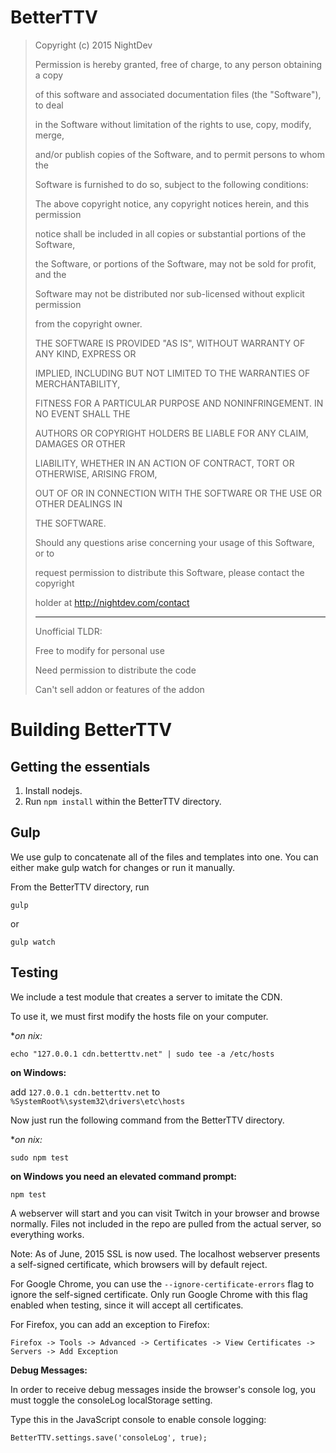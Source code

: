BetterTTV
=========

>
>  Copyright (c) 2015 NightDev
>
>
>  Permission is hereby granted, free of charge, to any person obtaining a copy
>
>  of this software and associated documentation files (the "Software"), to deal
>
>  in the Software without limitation of the rights to use, copy, modify, merge,
>
>  and/or publish copies of the Software, and to permit persons to whom the
>
>  Software is furnished to do so, subject to the following conditions:
>
>
>  The above copyright notice, any copyright notices herein, and this permission
>
>  notice shall be included in all copies or substantial portions of the Software,
>
>  the Software, or portions of the Software, may not be sold for profit, and the
>
>  Software may not be distributed nor sub-licensed without explicit permission
>
>  from the copyright owner.
>
>
>  THE SOFTWARE IS PROVIDED "AS IS", WITHOUT WARRANTY OF ANY KIND, EXPRESS OR
>
>  IMPLIED, INCLUDING BUT NOT LIMITED TO THE WARRANTIES OF MERCHANTABILITY,
>
>  FITNESS FOR A PARTICULAR PURPOSE AND NONINFRINGEMENT. IN NO EVENT SHALL THE
>
>  AUTHORS OR COPYRIGHT HOLDERS BE LIABLE FOR ANY CLAIM, DAMAGES OR OTHER
>
>  LIABILITY, WHETHER IN AN ACTION OF CONTRACT, TORT OR OTHERWISE, ARISING FROM,
>
>  OUT OF OR IN CONNECTION WITH THE SOFTWARE OR THE USE OR OTHER DEALINGS IN
>
>  THE SOFTWARE.
>
>
>  Should any questions arise concerning your usage of this Software, or to
>
>  request permission to distribute this Software, please contact the copyright
>
>  holder at http://nightdev.com/contact
>
>
>  ---------------------------------
> 
>
>   Unofficial TLDR:
>
>   Free to modify for personal use
>
>   Need permission to distribute the code
>
>   Can't sell addon or features of the addon
>

Building BetterTTV
===

Getting the essentials
---
1. Install nodejs.
2. Run ```npm install``` within the BetterTTV directory.

Gulp
---
We use gulp to concatenate all of the files and templates into one. You can either make gulp watch for changes or run it manually.

From the BetterTTV directory, run
```
gulp
```
or
```
gulp watch
```

Testing
----

We include a test module that creates a server to imitate the CDN.

To use it, we must first modify the hosts file on your computer.

**on *nix:**
```
echo "127.0.0.1 cdn.betterttv.net" | sudo tee -a /etc/hosts
```

**on Windows:**

add ```127.0.0.1 cdn.betterttv.net``` to ```%SystemRoot%\system32\drivers\etc\hosts```

Now just run the following command from the BetterTTV directory.

**on *nix:**
```
sudo npm test
```

**on Windows you need an elevated command prompt:**
```
npm test
```

A webserver will start and you can visit Twitch in your browser and browse normally. Files not included in the repo are pulled from the actual server, so everything works.

Note: As of June, 2015 SSL is now used. The localhost webserver presents a self-signed certificate, which browsers will by default reject.

For Google Chrome, you can use the ```--ignore-certificate-errors``` flag to ignore the self-signed certificate. Only run Google Chrome with this flag enabled when testing, since it will accept all certificates.

For Firefox, you can add an exception to Firefox:

    Firefox -> Tools -> Advanced -> Certificates -> View Certificates -> Servers -> Add Exception

**Debug Messages:**

In order to receive debug messages inside the browser's console log, you must toggle the consoleLog localStorage setting.

Type this in the JavaScript console to enable console logging:
```
BetterTTV.settings.save('consoleLog', true);
```
